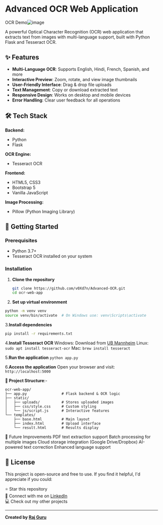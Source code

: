 # Advanced OCR Web Application

OCR Demo![image](https://github.com/user-attachments/assets/f15ac036-238d-43df-8286-8b1c2c466ba4)
 <!-- Replace with actual screenshot -->

A powerful Optical Character Recognition (OCR) web application that extracts text from images with multi-language support, built with Python Flask and Tesseract OCR.

## ✨ Features

- **Multi-Language OCR**: Supports English, Hindi, French, Spanish, and more
- **Interactive Preview**: Zoom, rotate, and view image thumbnails
- **User-Friendly Interface**: Drag & drop file uploads
- **Text Management**: Copy or download extracted text
- **Responsive Design**: Works on desktop and mobile devices
- **Error Handling**: Clear user feedback for all operations

## 🛠 Tech Stack

**Backend:**
- Python
- Flask

**OCR Engine:**
- Tesseract OCR

**Frontend:**
- HTML5, CSS3
- Bootstrap 5
- Vanilla JavaScript

**Image Processing:**
- Pillow (Python Imaging Library)

## 🚀 Getting Started

### Prerequisites
- Python 3.7+
- Tesseract OCR installed on your system

### Installation

1. **Clone the repository**
   ```bash
   git clone https://github.com/v0Xd7n/Advanced-OCR.git
   cd ocr-web-app
    ```
2. **Set up virtual environment**
  ```bash
  python -m venv venv
  source venv/bin/activate  # On Windows use: venv\Scripts\activate
  ```
3.**Install dependencies**
  ```bash
  pip install -r requirements.txt
  ```
4.**Install Tesseract OCR**
Windows: Download from [UB Mannheim](https://github.com/UB-Mannheim/tesseract/wiki)
Linux: ```sudo apt install tesseract-ocr```
Mac: ```brew install tesseract```

5.**Run the application**
```python app.py```

6.**Access the application**
Open your browser and visit:``` http://localhost:5000```

**📂 Project Structure**:-
```
ocr-web-app/
├── app.py                # Flask backend & OCR logic
├── static/
│   ├── uploads/          # Stores uploaded images
│   ├── css/style.css     # Custom styling
│   └── js/script.js      # Interactive features
└── templates/
    ├── base.html         # Main layout
    ├── index.html        # Upload interface
    └── result.html       # Results display
```

🔮 Future Improvements
      PDF text extraction support
      Batch processing for multiple images
      Cloud storage integration (Google Drive/Dropbox)
      AI-powered text correction
      Enhanced language support


## 📜 License

This project is open-source and free to use. If you find it helpful, I'd appreciate if you could:

⭐ Star this repository  
🔗 Connect with me on [LinkedIn](https://www.linkedin.com/in/raj-guru-432680303/)  
💻 Check out my other projects

---

**Created by [Raj Guru](https://www.linkedin.com/in/raj-guru-432680303/)**
